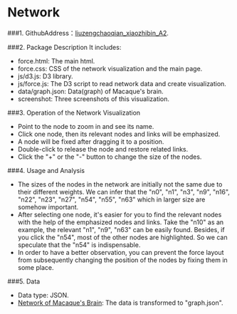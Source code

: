 Network 
============
###1. GithubAddress：[liuzengchaoqian_xiaozhibin_A2](https://github.com/vis2014/Assignment2/tree/liuzengchaoqian_xiaozhibin_A2").

###2. Package Description
It includes:

+ force.html: The main html.
+ force.css: CSS of the network visualization and the main page.
+ js/d3.js: D3 library.
+ js/force.js: The D3 script to read network data and create visualization.
+ data/graph.json: Data(graph) of Macaque's brain.
+ screenshot: Three screenshots of this visualization.

###3. Operation of the Network Visualization 
+ Point to the node to zoom in and see its name.
+ Click one node, then its relevant nodes and links will be emphasized.
+ A node will be fixed after dragging it to a position.
+ Double-click to release the node and restore related links.
+ Click the "+" or the "-" button to change the size of the nodes.

###4. Usage and Analysis
+ The sizes of the nodes in the network are initially not the same due to their different weights. We can infer that the "n0", "n1", "n3", "n9", "n16", "n22", "n23", "n27", "n54", "n55", "n63" which in larger size are somehow important.
+ After selecting one node, it's easier for you to find the relevant nodes with the help of the emphasized nodes and links. Take the "n10" as an example, the relevant "n1", "n9", "n63" can be easily found. Besides, if you click the "n54", most of the other nodes are highlighted. So we can speculate that the "n54" is indispensable.
+ In order to have a better observation, you can prevent the force layout from subsequently changing the position of the nodes by fixing them in some place.

###5. Data
+ Data type: JSON.
+ [Network of Macaque's Brain](http://mrbrain.cs.jhu.edu/graph-services/download/ "Brain Network"): The data is transformed to "graph.json".
